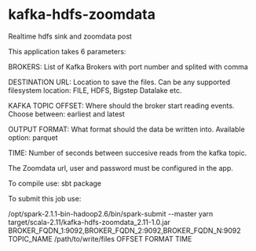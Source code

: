 # kafka-hdfs-zoomdata
Realtime hdfs sink and zoomdata post

This application takes 6 parameters:

BROKERS: List of Kafka Brokers with port number and splited with comma

DESTINATION URL: Location to save the files. Can be any supported filesystem location: FILE, HDFS, Bigstep Datalake etc.

KAFKA TOPIC OFFSET: Where should the broker start reading events.  Choose between: earliest and latest

OUTPUT FORMAT: What format should the data be written into. Available option: parquet

TIME: Number of seconds between succesive reads from the kafka topic.

The Zoomdata url, user and password must be configured in the app.

To compile use:  sbt package 

To submit this job use:

/opt/spark-2.1.1-bin-hadoop2.6/bin/spark-submit --master yarn target/scala-2.11/kafka-hdfs-zoomdata_2.11-1.0.jar
BROKER_FQDN_1:9092,BROKER_FQDN_2:9092,BROKER_FQDN_N:9092 TOPIC_NAME /path/to/write/files OFFSET FORMAT TIME 
